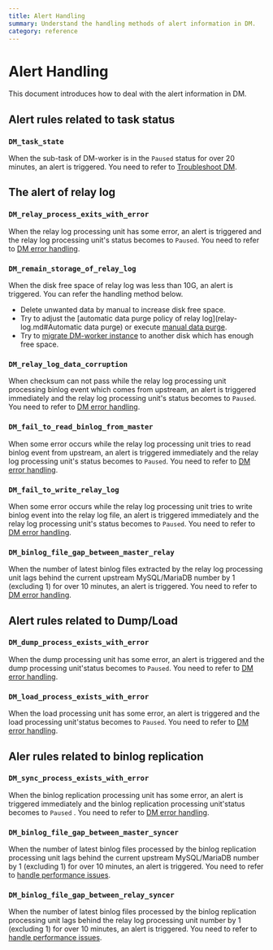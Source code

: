 ```yaml
---
title: Alert Handling
summary: Understand the handling methods of alert information in DM.
category: reference
---
```


# Alert Handling

This document introduces how to deal with the alert information in DM.

## Alert rules related to task status

### `DM_task_state`

When the sub-task of DM-worker is in the `Paused` status for over 20 minutes, an alert is triggered. You need to refer to [Troubleshoot DM](error-handling.md#troubleshooting).

## The alert of relay log

### `DM_relay_process_exits_with_error`

When the relay log processing unit has some error, an alert is triggered and the relay log processing unit's status becomes to `Paused`. You need to refer to [DM error handling](error-handling.md#Data-Migration-Error-Handling).

### `DM_remain_storage_of_relay_log`

When the disk free space of relay log was less than 10G, an alert is triggered. You can refer the handling method below.

- Delete unwanted data by manual to increase disk free space.
- Try to adjust the [automatic data purge policy of relay log](relay-log.md#Automatic data purge) or execute [manual data purge](relay-log.md#Manual-data-purge).
- Try to [migrate DM-worker instance](cluster-operations.md#Replace/migrate-a-DM-master-instance) to another disk which has enough free space.

### `DM_relay_log_data_corruption`

When checksum can not pass while the relay log processing unit processing binlog event which comes from upstream, an alert is triggered immediately and the relay log processing unit's status becomes to `Paused`. You need to refer to [DM error handling](error-handling.md#Data-Migration-Error-Handling).

### `DM_fail_to_read_binlog_from_master`

When some error occurs while the relay log processing unit tries to read binlog event from upstream, an alert is triggered immediately and the relay log processing unit's status becomes to `Paused`. You need to refer to [DM error handling](error-handling.md#Data-Migration-Error-Handling).

### `DM_fail_to_write_relay_log`

When some error occurs while the relay log processing unit tries to write binlog event into the relay log file, an alert is triggered immediately and the relay log processing unit's status becomes to `Paused`. You need to refer to [DM error handling](error-handling.md#Data-Migration-Error-Handling).

### `DM_binlog_file_gap_between_master_relay`

When the number of latest binlog files extracted by the relay log processing unit lags behind the current upstream MySQL/MariaDB number by 1 (excluding 1) for over 10 minutes, an alert is triggered. You need to refer to [DM error handling](error-handling.md#Data-Migration-Error-Handling).

## Alert rules related to Dump/Load

### `DM_dump_process_exists_with_error`

When the dump processing unit has some error, an alert is triggered and the dump processing unit'status becomes to `Paused`. You need to refer to [DM error handling](error-handling.md#Data-Migration-Error-Handling).

### `DM_load_process_exists_with_error`

When the load processing unit has some error, an alert is triggered and the load processing unit'status becomes to `Paused`. You need to refer to [DM error handling](error-handling.md#Data-Migration-Error-Handling).

## Aler rules related to binlog replication

### `DM_sync_process_exists_with_error`

When the binlog replication processing unit has some error, an alert is triggered immediately and the binlog replication processing unit'status becomes to `Paused` . You need to refer to [DM error handling](error-handling.md#Data-Migration-Error-Handling).

### `DM_binlog_file_gap_between_master_syncer`

When the number of latest binlog files processed by the binlog replication processing unit lags behind the current upstream MySQL/MariaDB number by 1 (excluding 1) for over 10 minutes, an alert is triggered. You need to refer to [handle performance issues](handle-performance-issues.md).

### `DM_binlog_file_gap_between_relay_syncer`

When the number of latest binlog files processed by the binlog replication processing unit lags behind the relay log processing unit number by 1 (excluding 1) for over 10 minutes, an alert is triggered. You need to refer to [handle performance issues](handle-performance-issues.md).
